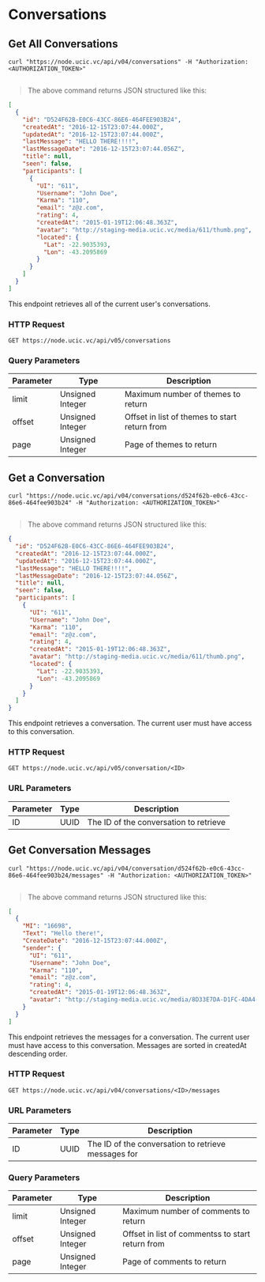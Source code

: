 # Conversations 

## Get All Conversations 

```shell
curl "https://node.ucic.vc/api/v04/conversations" -H "Authorization: <AUTHORIZATION_TOKEN>"
```

```javascript
```

> The above command returns JSON structured like this:

```json
[
  {
    "id": "D524F62B-E0C6-43CC-86E6-464FEE903B24",
    "createdAt": "2016-12-15T23:07:44.000Z",
    "updatedAt": "2016-12-15T23:07:44.000Z",
    "lastMessage": "HELLO THERE!!!!",
    "lastMessageDate": "2016-12-15T23:07:44.056Z",
    "title": null,
    "seen": false,
    "participants": [
      {
        "UI": "611",
        "Username": "John Doe",
        "Karma": "110",
        "email": "z@z.com",
        "rating": 4,
        "createdAt": "2015-01-19T12:06:48.363Z",
        "avatar": "http://staging-media.ucic.vc/media/611/thumb.png",
        "located": {
          "Lat": -22.9035393,
          "Lon": -43.2095869
        }
      }
    ]
  }
]
```

This endpoint retrieves all of the current user's conversations.

### HTTP Request

`GET https://node.ucic.vc/api/v05/conversations`

### Query Parameters

Parameter | Type | Description
--------- | ---- | -----------
limit | Unsigned Integer | Maximum number of themes to return
offset | Unsigned Integer | Offset in list of themes to start return from
page | Unsigned Integer | Page of themes to return


## Get a Conversation

```shell
curl "https://node.ucic.vc/api/v04/conversations/d524f62b-e0c6-43cc-86e6-464fee903b24" -H "Authorization: <AUTHORIZATION_TOKEN>"
```
```javascript
```

> The above command returns JSON structured like this:

```json
{
  "id": "D524F62B-E0C6-43CC-86E6-464FEE903B24",
  "createdAt": "2016-12-15T23:07:44.000Z",
  "updatedAt": "2016-12-15T23:07:44.000Z",
  "lastMessage": "HELLO THERE!!!!",
  "lastMessageDate": "2016-12-15T23:07:44.056Z",
  "title": null,
  "seen": false,
  "participants": [
    {
      "UI": "611",
      "Username": "John Doe",
      "Karma": "110",
      "email": "z@z.com",
      "rating": 4,
      "createdAt": "2015-01-19T12:06:48.363Z",
      "avatar": "http://staging-media.ucic.vc/media/611/thumb.png",
      "located": {
        "Lat": -22.9035393,
        "Lon": -43.2095869
      }
    }
  ]
}
```

This endpoint retrieves a conversation.   The current user must have access to this conversation.

### HTTP Request

`GET https://node.ucic.vc/api/v05/conversation/<ID>`

### URL Parameters

Parameter | Type | Description
--------- | ---- | -----------
ID | UUID | The ID of the conversation to retrieve


## Get Conversation Messages 

```shell
curl "https://node.ucic.vc/api/v04/conversation/d524f62b-e0c6-43cc-86e6-464fee903b24/messages" -H "Authorization: <AUTHORIZATION_TOKEN>"
```
```javascript
```

> The above command returns JSON structured like this:

```json
[
  {
    "MI": "16698",
    "Text": "Hello there!",
    "CreateDate": "2016-12-15T23:07:44.000Z",
    "sender": {
      "UI": "611",
      "Username": "John Doe",
      "Karma": "110",
      "email": "z@z.com",
      "rating": 4,
      "createdAt": "2015-01-19T12:06:48.363Z",
      "avatar": "http://staging-media.ucic.vc/media/8D33E7DA-D1FC-4DA4-B787-987916062D6D/thumb.png"
    }
  }
]
```

This endpoint retrieves the messages for a conversation.  The current user must
have access to this conversation.  Messages are sorted in createdAt descending order.

### HTTP Request

`GET https://node.ucic.vc/api/v04/conversations/<ID>/messages`

### URL Parameters

Parameter | Type | Description
--------- | ---- | -----------
ID | UUID | The ID of the conversation to retrieve messages for

### Query Parameters

Parameter | Type | Description
--------- | ---- | -----------
limit | Unsigned Integer | Maximum number of comments to return
offset | Unsigned Integer | Offset in list of commentss to start return from
page | Unsigned Integer | Page of comments to return



